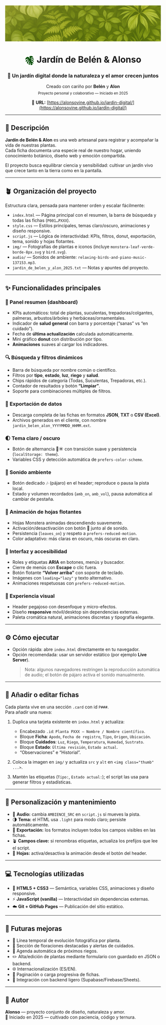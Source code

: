 <div align="center">

![IMG](img/fondo-readme.png "imagen cámara")

# <img src="img/monstera-leaf-verde-borde-8px.svg" width="32" align="center" /> Jardín de Belén & Alonso

### 🌸 Un jardín digital donde la naturaleza y el amor crecen juntos

Creado con cariño por **Belén** y **Alon**  
<sub>Proyecto personal y colaborativo — Iniciado en 2025</sub>  

🔗 **URL:** [https://alonsovine.github.io/jardin-digital/](https://alonsovine.github.io/jardin-digital/)

</div>

---

## 🌿 Descripción

**Jardín de Belén & Alon** es una web artesanal para registrar y acompañar la vida de nuestras plantas.  
Cada ficha documenta una especie real de nuestro hogar, uniendo conocimiento botánico, diseño web y emoción compartida.  

El proyecto busca equilibrar ciencia y sensibilidad: cultivar un jardín vivo que crece tanto en la tierra como en la pantalla.

---

## 🪴 Organización del proyecto

Estructura clara, pensada para mantener orden y escalar fácilmente:

- `index.html` — Página principal con el resumen, la barra de búsqueda y todas las fichas (`P001…PXXX`).
- `style.css` — Estilos principales, temas claro/oscuro, animaciones y diseño responsive.
- `script.js` — Lógica de interactividad: KPIs, filtros, donut, exportación, tema, sonido y hojas flotantes.
- `img/` — Fotografías de plantas e iconos (incluye `monstera-leaf-verde-borde-8px.svg` y `bird.svg`).
- `audio/` — Sonidos de ambiente: `relaxing-birds-and-piano-music-137153.mp3`.
- `jardin_de_belen_y_alon_2025.txt` — Notas y apuntes del proyecto.

---

## ✨ Funcionalidades principales

### 🌸 Panel resumen (dashboard)
- KPIs automáticos: total de plantas, suculentas, trepadoras/colgantes, palmeras, arbustos/árboles y herbáceas/ornamentales.  
- Indicador de **salud general** con barra y porcentaje (“sanas” vs “en cuidado”).  
- Fecha de **última actualización** calculada automáticamente.  
- Mini gráfico **donut** con distribución por tipo.  
- **Animaciones** suaves al cargar los indicadores.

### 🔍 Búsqueda y filtros dinámicos
- Barra de búsqueda por nombre común o científico.  
- Filtros por **tipo**, **estado**, **luz**, **riego** y **salud**.  
- Chips rápidos de categoría (Todas, Suculentas, Trepadoras, etc.).  
- Contador de resultados y botón **“Limpiar”**.  
- Soporte para combinaciones múltiples de filtros.

### 🧾 Exportación de datos
- Descarga completa de las fichas en formatos **JSON**, **TXT** o **CSV (Excel)**.  
- Archivos generados en el cliente, con nombre `jardin_belen_alon_YYYYMMDD_HHMM.ext`.  

### 🌓 Tema claro / oscuro
- Botón de alternancia 🌙☀️ con transición suave y persistencia (`localStorage: theme`).  
- Variables CSS y detección automática de `prefers-color-scheme`.  

### 🎵 Sonido ambiente
- Botón dedicado 🎶 (pájaro) en el header; reproduce o pausa la pista local.  
- Estado y volumen recordados (`amb_on`, `amb_vol`), pausa automática al cambiar de pestaña.  

### 🍃 Animación de hojas flotantes
- Hojas Monstera animadas descendiendo suavemente.  
- Activación/desactivación con botón 🍃 junto al de sonido.  
- Persistencia (`leaves_on`) y respeto a `prefers-reduced-motion`.  
- Color adaptativo: más claras en oscuro, más oscuras en claro.

### 💚 Interfaz y accesibilidad
- Roles y etiquetas **ARIA** en botones, menús y buscador.  
- Cierre de menús con **Escape** o clic fuera.  
- Botón flotante **“Volver arriba”** con soporte de teclado.  
- Imágenes con `loading="lazy"` y texto alternativo.  
- Animaciones respetuosas con `prefers-reduced-motion`.

### 🌸 Experiencia visual
- Header pegajoso con desenfoque y micro-efectos.  
- Diseño **responsive** móvil/desktop sin dependencias externas.  
- Paleta cromática natural, animaciones discretas y tipografía elegante.

---

## ⚙️ Cómo ejecutar

- Opción rápida: abre `index.html` directamente en tu navegador.  
- Opción recomendada: usar un servidor estático (por ejemplo **Live Server**).  
  > Nota: algunos navegadores restringen la reproducción automática de audio; el botón de pájaro activa el sonido manualmente.

---

## 🌱 Añadir o editar fichas

Cada planta vive en una sección `.card` con id `P###`.  
Para añadir una nueva:

1. Duplica una tarjeta existente en `index.html` y actualiza:
   - Encabezado `.id`: `Planta PXXX — Nombre / Nombre científico`.  
   - Bloque **Ficha**: `Apodo`, `Fecha de registro`, `Tipo`, `Origen`, `Ubicación`.  
   - Bloque **Cuidados**: `Luz`, `Riego`, `Temperatura`, `Humedad`, `Sustrato`.  
   - Bloque **Estado**: `Última revisión`, `Estado actual`.  
   - “Observaciones” e “Historial”.

2. Coloca la imagen en `img/` y actualiza `src` y `alt` en `<img class="thumb" ...>`.

3. Mantén las etiquetas (`Tipo:`, `Estado actual:`); el script las usa para generar filtros y estadísticas.

---

## 🧠 Personalización y mantenimiento

- 🎵 **Audio:** cambia `AMBIENCE_SRC` en `script.js` si mueves la pista.  
- 🌗 **Tema:** el HTML usa `.light` para modo claro; persiste automáticamente.  
- 💾 **Exportación:** los formatos incluyen todos los campos visibles en las fichas.  
- 🪴 **Campos clave:** si renombras etiquetas, actualiza los prefijos que lee el script.  
- 🍃 **Hojas:** activa/desactiva la animación desde el botón del header.  

---

## 💻 Tecnologías utilizadas

- 🧩 **HTML5 + CSS3** — Semántica, variables CSS, animaciones y diseño responsive.  
- ⚡ **JavaScript (vanilla)** — Interactividad sin dependencias externas.  
- ☁️ **Git + GitHub Pages** — Publicación del sitio estático.  

---

## 🌼 Futuras mejoras

- 📸 Línea temporal de evolución fotográfica por planta.  
- 🌺 Sección de floraciones destacadas y alertas de cuidados.  
- 📆 Agenda automática de próximos riegos.  
- ✏️ Alta/edición de plantas mediante formulario con guardado en JSON o backend.  
- 🌐 Internacionalización (ES/EN).  
- 📱 Paginación o carga progresiva de fichas.  
- 🌾 Integración con backend ligero (Supabase/Firebase/Sheets).  

---

## 💞 Autor

**Alonso** — proyecto conjunto de diseño, naturaleza y amor.  
🌿 Iniciado en 2025 — cultivado con paciencia, código y ternura.  

